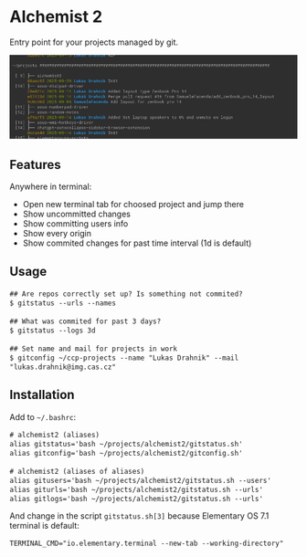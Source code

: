 # Alchemist 2

Entry point for your projects managed by git.

![Preview](preview.png)

## Features

Anywhere in terminal:

- Open new terminal tab for choosed project and jump there
- Show uncommitted changes
- Show committing users info
- Show every origin
- Show commited changes for past time interval (1d is default)

## Usage

```
## Are repos correctly set up? Is something not commited? 
$ gitstatus --urls --names

## What was commited for past 3 days?
$ gitstatus --logs 3d

## Set name and mail for projects in work
$ gitconfig ~/ccp-projects --name "Lukas Drahnik" --mail "lukas.drahnik@img.cas.cz"
```

## Installation

Add to `~/.bashrc`:

```
# alchemist2 (aliases)
alias gitstatus='bash ~/projects/alchemist2/gitstatus.sh'
alias gitconfig='bash ~/projects/alchemist2/gitconfig.sh'

# alchemist2 (aliases of aliases)
alias gitusers='bash ~/projects/alchemist2/gitstatus.sh --users'
alias giturls='bash ~/projects/alchemist2/gitstatus.sh --urls'
alias gitlogs='bash ~/projects/alchemist2/gitstatus.sh --urls'
```

And change in the script `gitstatus.sh[3]` because Elementary OS 7.1 terminal is default:

```
TERMINAL_CMD="io.elementary.terminal --new-tab --working-directory"
```